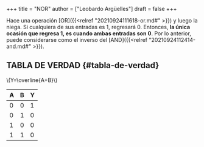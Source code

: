 +++
title = "NOR"
author = ["Leobardo Argüelles"]
draft = false
+++

Hace una operación [OR]({{<relref "20210924111618-or.md#" >}}) y luego la niega. Si cualquiera de sus entradas es
1, regresará 0. Entonces, **la única ocasión que regresa 1, es cuando ambas entradas son 0**.
Por lo anterior, puede considerarse como el inverso del [AND]({{<relref "20210924112414-and.md#" >}}).


## TABLA DE VERDAD {#tabla-de-verdad}

\\(Y=\overline{A+B}\\)

| A | B | Y |
|---|---|---|
| 0 | 0 | 1 |
| 0 | 1 | 0 |
| 1 | 0 | 0 |
| 1 | 1 | 0 |
